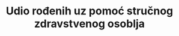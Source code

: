 ---
title: Udio rođenih uz pomoć stručnog zdravstvenog osoblja
permalink: /3-1-2/
sdg_goal: 3
layout: indicator
indicator: 3.1.2
indicator_variable: proportion_births_attended_byskilled
graph: longitudinal
graph_type_description: Line  graph
graph_status_notes: Graphed  FIX  AXIS
variable_description: null
variable_notes: null
un_designated_tier: '1'
un_custodial_agency: 'UNICEF  (Partnering  Agencies:  WHO,  UNFPA)'
target_id: '3.1'
has_metadata: true
goal_meta_link: 'http://unstats.un.org/sdgs/files/metadata-compilation/Metadata-Goal-3.pdf'
goal_meta_link_page: 3
indicator_name: Udio rođenih uz pomoć stručnog zdravstvenog osoblja
target: >-
  Do 2030. globalno smanjiti stopu maternalne smrtnosti na manje od 70 na 100,000 živorođenih
indicator_definition: >-
  Postotak živorođenih uz pomoć stručnog zdravstvenog osoblja u određenom vremenskom razdoblju


method_of_computation: >-
  Number  of  births  attended  by  skilled  health  personnel  (doctors,  nurses  or  midwives)  trained  in  providing  life_saving  obstetric  care,  including  giving  the  necessary  supervision,  care  and  advice  to  women  during  pregnancy,  childbirth  and  the  postpartum  period,  to  conduct  deliveries  on  their  own,  and  to  care  for  newborns  /  The  total  number  of  live  births  in  the  same  period  Method  of  measurement  Definition  of  skilled  birth  attendant  varies  between  countries.  The  percentage  of  births  attended  by  skilled  health  personnel  is  calculated  as  the  number  of  births  attended  by  skilled  health  personnel  (doctors,  nurses  or  midwives)  expressed  as  a  percentage  of  the  total  number  of  births  in  the  same  period.  Births  attended  by  skilled  health  personnel  =  (number  of  births  attended  by  skilled  health  personnel)/(total  number  of  live  births)  x  100.  In  household  surveys,  such  as  DHS,  MICS  and  RHS,  the  respondent  is  asked  about  each  live  birth  and  who  helped  during  delivery  for  a  period  up  to  five  years  before  the  interview.''  Service/facility  records  could  be  used  where  a  high  proportion  of  births  occur  in  health  facilities  and  are  therefore  recorded.  Method  of  estimation  Data  for  global  monitoring  are  reported  by  UNICEF  and  WHO.  These  agencies  obtain  the  data  -  both  survey  and  registry  data  '  from  national  sources.  Before  data  can  be  included  in  the  global  databases,  UNICEF  and  WHO  undertake  a  process  of  data  verification  that  includes  correspondence  with  field  offices  to  clarify  any  questions.  In  terms  of  survey  data,  some  survey  reports  may  present  a  total  percentage  of  births  attended  by  a  type  of  provider  that  does  not  conform  to  the  MDG  definition  (e.g.  total  includes  providers  who  are  not  considered  skilled,  such  as  community  health  workers).  In  this  case,  the  percentage  delivered  by  a  physician,  nurse  or  midwife  are  totalled  and  entered  into  the  global  database  as  the  MDG  estimate.''  Predominant  type  of  statistics:  adjusted
source_title: null
source_notes: null
published: true
actual_indicator_available: Proportion  of  births  attended  by  skilled  health  personnel
actual_indicator_available_description: >-
  Represents  the  percentage  of  all  births  attended  by  a  doctor  of  medicine,  doctor  of  osteopathy,  certified  nurse-midwife,  or  other  midwife
us_method_of_computation: >-
  Number  of  births  attended  by  a  doctor  of  medicine,  doctor  of  osteopathy,  certified  nurse-midwife  or  other  midwife  divided  by  total  number  of  births  expressed  per  100  births.
comments_and_limitations: Data  currently  available  through  2016
periodicity: Annual
date_of_national_source_publication: 'September,  2017'
scheduled_update_by_national_source: 'September,  2018'
source_agency_staff_name: >-
  Reproductive  Health  Statistics,  Division  of  Vital  Statistics,  National  Center  for  Health  Statistics
source_agency_staff_email: ambranum@cdc.gov
source_url: 'http://www.cdc.gov/nchs/data_access/vitalstatsonline.htm'
source_agency_survey_dataset: National  Center  for  Health  Statistics/Final  natality  data
graph_title: Percentage  of  US  births  attended  by  by  skilled  health  personnel  
---